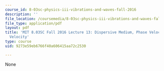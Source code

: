 ```yaml
---
course_id: 8-03sc-physics-iii-vibrations-and-waves-fall-2016
description: ''
file_location: /coursemedia/8-03sc-physics-iii-vibrations-and-waves-fall-2016/9273e59eb6766f40a606415aa72c2530_MIT8_03SCF16_hw_Lec13.pdf
file_type: application/pdf
layout: pdf
title: 'MIT 8.03SC Fall 2016 Lecture 13: Dispersive Medium, Phase Velocity, Group
  Velocity'
type: course
uid: 9273e59eb6766f40a606415aa72c2530

---
```

None